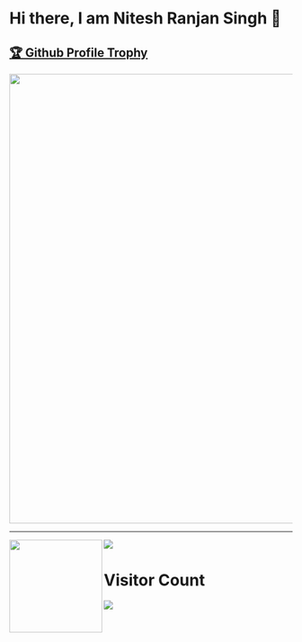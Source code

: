 # Hi there, I am Nitesh Ranjan Singh 👋
<a href="https://github.com/nitesh0007-edith/github-profile-trophy"><h2>🏆 Github Profile Trophy</h2></a>
<a href="https://github.com/ryo-ma/github-profile-trophy">
  <img width=800 src="https://github-profile-trophy.vercel.app/?username=nitesh0007-edith&column=7&layout=compact&theme=gruvbox&no-frame=true"/>
</a>

---

<div>
  <img height="165" align="left" src="https://github-readme-stats.vercel.app/api?username=nitesh0007-edith&layout=compact&theme=radical&count_private=true&include_all_commits=true" />
  <img src="https://github-readme-stats.vercel.app/api/top-langs/?username=nitesh0007-edith&layout=compact&theme=radical" />

</div>


# Visitor Count
<div>
<p align="left"> 
  <img src="https://profile-counter.glitch.me/nitesh0007-edith/count.svg" />
</p>
</div>

